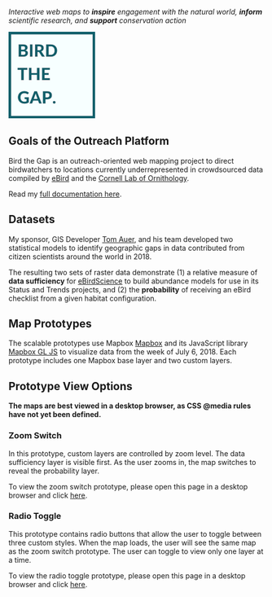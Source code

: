 _Interactive web maps to **inspire** engagement with the natural world, **inform** scientific research, and **support** conservation action_

![bird the gap logo](images/bird-the-gap-logo-170.png)

## Goals of the Outreach Platform

Bird the Gap is an outreach-oriented web mapping project to direct birdwatchers to locations currently underrepresented in crowdsourced data compiled by [eBird](https://ebird.org/about/) and the [Cornell Lab of Ornithology](https://www.birds.cornell.edu/home).

Read my [full documentation here](https://ekamoe.gitbook.io/bird-the-gap-documentation/).

## Datasets

My sponsor, GIS Developer [Tom Auer](https://www.birds.cornell.edu/home/staff/tom-auer/), and his team developed two statistical models to identify geographic gaps in data contributed from citizen scientists around the world in 2018.

The resulting two sets of raster data demonstrate (1) a relative measure of **data sufficiency** for [eBirdScience](https://ebird.org/science) to build abundance models for use in its Status and Trends projects, and (2) the **probability** of receiving an eBird checklist from a given habitat configuration.

## Map Prototypes

The scalable prototypes use Mapbox [Mapbox](https://www.mapbox.com/) and its JavaScript library [Mapbox GL JS](https://docs.mapbox.com/mapbox-gl-js/api/) to visualize data from the week of July 6, 2018. Each prototype includes one Mapbox base layer and two custom layers.

## Prototype View Options

**The maps are best viewed in a desktop browser, as CSS @media rules have not yet been defined.**

### Zoom Switch

In this prototype, custom layers are controlled by zoom level. The data sufficiency layer is visible first. As the user zooms in, the map switches to reveal the probability layer.

To view the zoom switch prototype, please open this page in a desktop browser and click [here](https://ekamoe.github.io/zoom-switch/).

### Radio Toggle

This prototype contains radio buttons that allow the user to toggle between three custom styles. When the map loads, the user will see the same map as the zoom switch prototype. The user can toggle to view only one layer at a time.

To view the radio toggle prototype, please open this page in a desktop browser and click [here](https://ekamoe.github.io/radio-toggle/).

